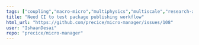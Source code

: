 ```yaml
---
tags: ["coupling","macro-micro","multiphysics","multiscale","research-and-development"]
title: "Need CI to test package publishing workflow"
html_url: "https://github.com/precice/micro-manager/issues/108"
user: "IshaanDesai"
repo: "precice/micro-manager"
---
```


